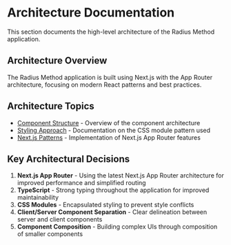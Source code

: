 # Architecture Documentation

This section documents the high-level architecture of the Radius Method application.

## Architecture Overview

The Radius Method application is built using Next.js with the App Router architecture, focusing on modern React patterns and best practices.

## Architecture Topics

- [Component Structure](./component-structure.md) - Overview of the component architecture
- [Styling Approach](./styling-approach.md) - Documentation on the CSS module pattern used
- [Next.js Patterns](./nextjs-patterns.md) - Implementation of Next.js App Router features

## Key Architectural Decisions

1. **Next.js App Router** - Using the latest Next.js App Router architecture for improved performance and simplified routing
2. **TypeScript** - Strong typing throughout the application for improved maintainability
3. **CSS Modules** - Encapsulated styling to prevent style conflicts
4. **Client/Server Component Separation** - Clear delineation between server and client components
5. **Component Composition** - Building complex UIs through composition of smaller components 
